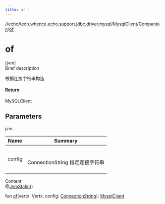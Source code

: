 ```yaml
---
title: of -
---
```

//[echo](../../../index.md)/[tech.whence.echo.support.jdbc.driver.mysql](../../index.md)/[MysqlClient](../index.md)/[Companion](index.md)/[of](of.md)



# of  
[jvm]  
Brief description  


根据连接字符串构造



#### Return  


MySQLClient



## Parameters  
  
jvm  
  
|  Name|  Summary| 
|---|---|
| config| <br><br>ConnectionString 指定连接字符串<br><br>
  
  
Content  
@[JvmStatic](https://kotlinlang.org/api/latest/jvm/stdlib/kotlin.jvm/-jvm-static/index.html)()  
  
fun [of](of.md)(vertx: Vertx, config: [ConnectionString](../../../tech.whence.echo.dal.connection/-connection-string/index.md)): [MysqlClient](../index.md)  



